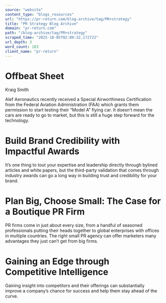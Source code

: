 ```yaml
---
source: "website"
content_type: "blogs_resources"
url: "https://pr-return.com/blog-archive/tag/PR+strategy"
title: "PR Strategy Blog Archive"
domain: "pr-return.com"
path: "/blog-archive/tag/PR+strategy"
scraped_time: "2025-10-05T02:09:32.172722"
url_depth: 3
word_count: 183
client_name: "pr-return"
---
```


# Offbeat Sheet

Kraig Smith

Alef Aeronautics recently received a Special Airworthiness Certification from the Federal Aviation Administration (FAA) which grants them permission to start testing their “Model A” flying car. It doesn’t mean the cars are ready to go to market, but this is still a huge step forward for the technology.

# Build Brand Credibility with Impactful Awards

It’s one thing to tout your expertise and leadership directly through bylined articles and white papers, but the third-party validation that comes through industry awards can go a long way in building trust and credibility for your brand.

# Plan Big, Choose Small: The Case for a Boutique PR Firm

PR firms come in just about every size, from a handful of seasoned professionals putting their heads together to global enterprises with offices in multiple countries. The right small PR agency can offer marketers many advantages they just can’t get from big firms.

# Gaining an Edge through Competitive Intelligence

Gaining insight into competitors and their offerings can substantially improve a company’s chance for success and help them stay ahead of the curve.